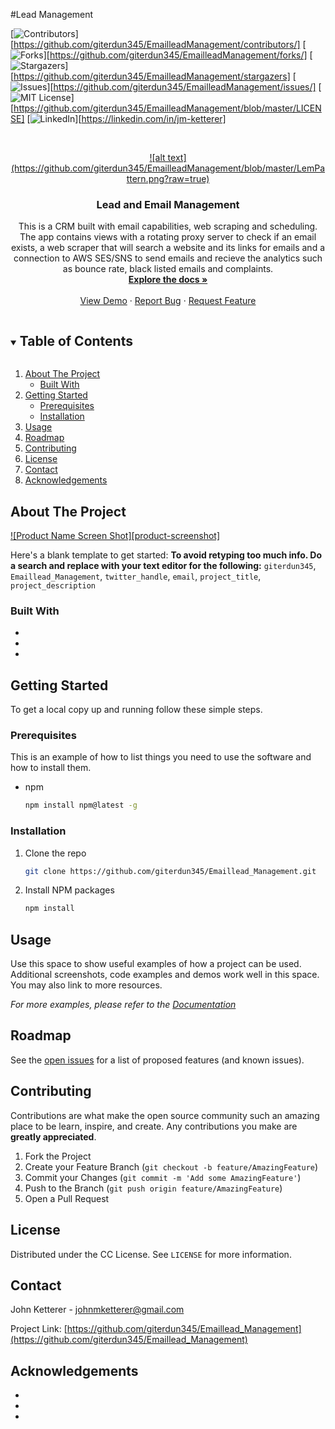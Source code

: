 #Lead Management

<!-- <img src="Lem_Pattern.png" alt='Lem Pattern'> -->

[![Contributors][contributors-shield]][https://github.com/giterdun345/EmailleadManagement/contributors/]
[![Forks][forks-shield]][https://github.com/giterdun345/EmailleadManagement/forks/]
[![Stargazers][stars-shield]][https://github.com/giterdun345/EmailleadManagement/stargazers]
[![Issues][issues-shield]][https://github.com/giterdun345/EmailleadManagement/issues/]
[![MIT License][license-shield]][https://github.com/giterdun345/EmailleadManagement/blob/master/LICENSE]
[![LinkedIn][linkedin-shield]][https://linkedin.com/in/jm-ketterer]

<!-- PROJECT LOGO -->
<br />
<p align="center">
  <a href="https://github.com/giterdun345/EmailleadManagement">
    ![alt text](https://github.com/giterdun345/EmailleadManagement/blob/master/LemPattern.png?raw=true)

  </a>

  <h3 align="center">Lead and Email Management</h3>

  <p align="center">
    This is a CRM built with email capabilities, web scraping and scheduling. The app contains views with a rotating proxy server to check if an email exists, a web scraper that will search a website and its links for emails and a connection to AWS SES/SNS to send emails and recieve the analytics such as bounce rate, black listed emails and complaints. 
    <br />
    <a href="https://github.com/giterdun345/Emaillead_Management"><strong>Explore the docs »</strong></a>
    <br />
    <br />
    <a href="https://github.com/giterdun345/Emaillead_Management">View Demo</a>
    ·
    <a href="https://github.com/giterdun345/Emaillead_Management/issues">Report Bug</a>
    ·
    <a href="https://github.com/giterdun345/Emaillead_Management/issues">Request Feature</a>
  </p>
</p>

<!-- TABLE OF CONTENTS -->
<details open="open">
  <summary><h2 style="display: inline-block">Table of Contents</h2></summary>
  <ol>
    <li>
      <a href="#about-the-project">About The Project</a>
      <ul>
        <li><a href="#built-with">Built With</a></li>
      </ul>
    </li>
    <li>
      <a href="#getting-started">Getting Started</a>
      <ul>
        <li><a href="#prerequisites">Prerequisites</a></li>
        <li><a href="#installation">Installation</a></li>
      </ul>
    </li>
    <li><a href="#usage">Usage</a></li>
    <li><a href="#roadmap">Roadmap</a></li>
    <li><a href="#contributing">Contributing</a></li>
    <li><a href="#license">License</a></li>
    <li><a href="#contact">Contact</a></li>
    <li><a href="#acknowledgements">Acknowledgements</a></li>
  </ol>
</details>

<!-- ABOUT THE PROJECT -->

## About The Project

[![Product Name Screen Shot][product-screenshot]](https://example.com)

Here's a blank template to get started:
**To avoid retyping too much info. Do a search and replace with your text editor for the following:**
`giterdun345`, `Emaillead_Management`, `twitter_handle`, `email`, `project_title`, `project_description`

### Built With

- []()
- []()
- []()

<!-- GETTING STARTED -->

## Getting Started

To get a local copy up and running follow these simple steps.

### Prerequisites

This is an example of how to list things you need to use the software and how to install them.

- npm
  ```sh
  npm install npm@latest -g
  ```

### Installation

1. Clone the repo
   ```sh
   git clone https://github.com/giterdun345/Emaillead_Management.git
   ```
2. Install NPM packages
   ```sh
   npm install
   ```

<!-- USAGE EXAMPLES -->

## Usage

Use this space to show useful examples of how a project can be used. Additional screenshots, code examples and demos work well in this space. You may also link to more resources.

_For more examples, please refer to the [Documentation](https://example.com)_

<!-- ROADMAP -->

## Roadmap

See the [open issues](https://github.com/giterdun345/Emaillead_Management/issues) for a list of proposed features (and known issues).

<!-- CONTRIBUTING -->

## Contributing

Contributions are what make the open source community such an amazing place to be learn, inspire, and create. Any contributions you make are **greatly appreciated**.

1. Fork the Project
2. Create your Feature Branch (`git checkout -b feature/AmazingFeature`)
3. Commit your Changes (`git commit -m 'Add some AmazingFeature'`)
4. Push to the Branch (`git push origin feature/AmazingFeature`)
5. Open a Pull Request

<!-- LICENSE -->

## License

Distributed under the CC License. See `LICENSE` for more information.

<!-- CONTACT -->

## Contact

John Ketterer - johnmketterer@gmail.com

Project Link: [https://github.com/giterdun345/Emaillead_Management](https://github.com/giterdun345/Emaillead_Management)

<!-- ACKNOWLEDGEMENTS -->

## Acknowledgements

- []()
- []()
- []()

<!-- MARKDOWN LINKS & IMAGES -->
<!-- https://www.markdownguide.org/basic-syntax/#reference-style-links -->

[contributors-shield]: https://img.shields.io/github/contributors/giterdun345/repo.svg?style=for-the-badge
[contributors-url]: https://github.com/giterdun345/repo/graphs/contributors
[forks-shield]: https://img.shields.io/github/forks/giterdun345/repo.svg?style=for-the-badge
[forks-url]: https://github.com/giterdun345/repo/network/members
[stars-shield]: https://img.shields.io/github/stars/giterdun345/repo.svg?style=for-the-badge
[stars-url]: https://github.com/giterdun345/repo/stargazers
[issues-shield]: https://img.shields.io/github/issues/giterdun345/repo.svg?style=for-the-badge
[issues-url]: https://github.com/giterdun345/repo/issues
[license-shield]: https://img.shields.io/github/license/giterdun345/repo.svg?style=for-the-badge
[license-url]: https://github.com/giterdun345/repo/blob/master/LICENSE.txt
[linkedin-shield]: https://img.shields.io/badge/-LinkedIn-black.svg?style=for-the-badge&logo=linkedin&colorB=555
[linkedin-url]: https://linkedin.com/in/jm-ketterer
